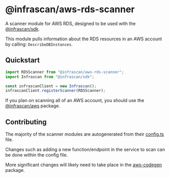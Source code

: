 # @infrascan/aws-rds-scanner

A scanner module for AWS RDS, designed to be used with the [@infrascan/sdk](../../packages/sdk).

This module pulls information about the RDS resources in an AWS account by calling: `DescribeDBInstances`.

## Quickstart

```javascript
import RDSScanner from "@infrascan/aws-rds-scanner";
import Infrascan from "@infrascan/sdk";

const infrascanClient = new Infrascan();
infrascanClient.registerScanner(RDSScanner);
```

If you plan on scanning all of an AWS account, you should use the [@infrascan/aws](../../packages/aws) package.

## Contributing

The majority of the scanner modules are autogenerated from their [config.ts](./config.ts) file.

Changes such as adding a new function/endpoint in the service to scan can be done within the config file.

More significant changes will likely need to take place in the [aws-codegen](../codegen) package.
